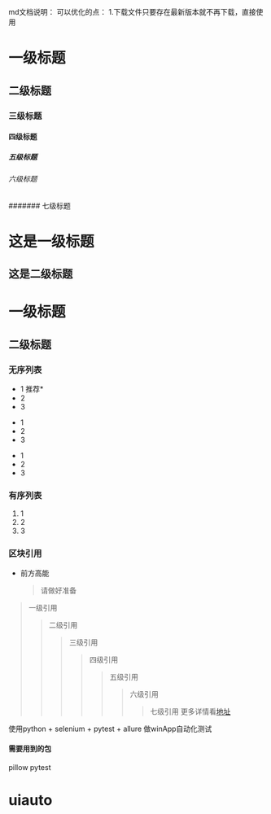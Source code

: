 md文档说明：
可以优化的点：
1.下载文件只要存在最新版本就不再下载，直接使用




# 一级标题
## 二级标题
### 三级标题
#### 四级标题
##### 五级标题
###### 六级标题
####### 七级标题

这是一级标题
====
这是二级标题
----

# 一级标题 #
## 二级标题 ##

### 无序列表
* 1 推荐*
* 2
* 3
+ 1
+ 2
+ 3
- 1
- 2
- 3
### 有序列表
1. 1
2. 2
3. 3

### 区块引用
* 前方高能
    > 请做好准备
> 一级引用
>> 二级引用
>>> 三级引用
>>>> 四级引用
>>>>> 五级引用
>>>>>> 六级引用
>>>>>>> 七级引用
更多详情看[地址](https://www.cnblogs.com/liugang-vip/p/6337580.html)


使用python + selenium + pytest + allure 做winApp自动化测试
#### 需要用到的包
pillow
pytest
# uiauto
